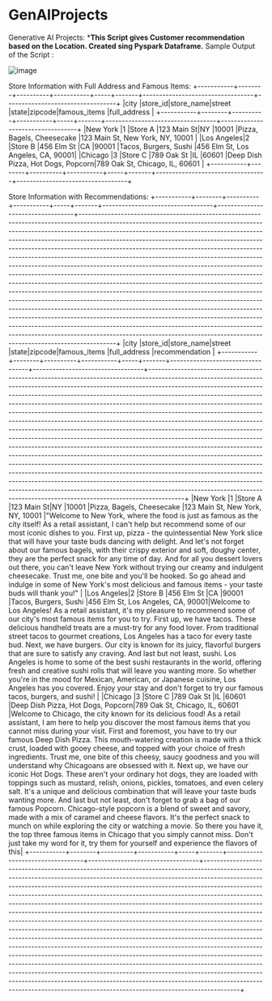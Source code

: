 # GenAIProjects
Generative AI Projects:
***This Script gives Customer recommendation based on the Location. Created sing Pyspark Dataframe.**
Sample Output of the Script :

![image](https://github.com/user-attachments/assets/261f712f-24f4-40aa-a49f-0a6e84ec0cd1)


Store Information with Full Address and Famous Items:
+-----------+--------+----------+-----------+-----+-------+----------------------------------+----------------------------------+
|city       |store_id|store_name|street     |state|zipcode|famous_items                      |full_address                      |
+-----------+--------+----------+-----------+-----+-------+----------------------------------+----------------------------------+
|New York   |1       |Store A   |123 Main St|NY   |10001  |Pizza, Bagels, Cheesecake         |123 Main St, New York, NY, 10001  |
|Los Angeles|2       |Store B   |456 Elm St |CA   |90001  |Tacos, Burgers, Sushi             |456 Elm St, Los Angeles, CA, 90001|
|Chicago    |3       |Store C   |789 Oak St |IL   |60601  |Deep Dish Pizza, Hot Dogs, Popcorn|789 Oak St, Chicago, IL, 60601    |
+-----------+--------+----------+-----------+-----+-------+----------------------------------+----------------------------------+

Store Information with Recommendations:
+-----------+--------+----------+-----------+-----+-------+----------------------------------+----------------------------------+-----------------------------------------------------------------------------------------------------------------------------------------------------------------------------------------------------------------------------------------------------------------------------------------------------------------------------------------------------------------------------------------------------------------------------------------------------------------------------------------------------------------------------------------------------------------------------------------------------------------------------------------------------------------------------------------------------------------------------------------------------------------------------------------------------------------------------------------------------------------------------------------------------------------------------------------------------------------------------------------------------------------------------------------------------------------------------------------------------------------------------------------------------------------------------------------------------------------------------+
|city       |store_id|store_name|street     |state|zipcode|famous_items                      |full_address                      |recommendation                                                                                                                                                                                                                                                                                                                                                                                                                                                                                                                                                                                                                                                                                                                                                                                                                                                                                                                                                                                                                                                                                                                                                                                                               |
+-----------+--------+----------+-----------+-----+-------+----------------------------------+----------------------------------+-----------------------------------------------------------------------------------------------------------------------------------------------------------------------------------------------------------------------------------------------------------------------------------------------------------------------------------------------------------------------------------------------------------------------------------------------------------------------------------------------------------------------------------------------------------------------------------------------------------------------------------------------------------------------------------------------------------------------------------------------------------------------------------------------------------------------------------------------------------------------------------------------------------------------------------------------------------------------------------------------------------------------------------------------------------------------------------------------------------------------------------------------------------------------------------------------------------------------------+
|New York   |1       |Store A   |123 Main St|NY   |10001  |Pizza, Bagels, Cheesecake         |123 Main St, New York, NY, 10001  |"Welcome to New York, where the food is just as famous as the city itself! As a retail assistant, I can't help but recommend some of our most iconic dishes to you. First up, pizza - the quintessential New York slice that will have your taste buds dancing with delight. And let's not forget about our famous bagels, with their crispy exterior and soft, doughy center, they are the perfect snack for any time of day. And for all you dessert lovers out there, you can't leave New York without trying our creamy and indulgent cheesecake. Trust me, one bite and you'll be hooked. So go ahead and indulge in some of New York's most delicious and famous items - your taste buds will thank you!"                                                                                                                                                                                                                                                                                                                                                                                                                                                                                                              |
|Los Angeles|2       |Store B   |456 Elm St |CA   |90001  |Tacos, Burgers, Sushi             |456 Elm St, Los Angeles, CA, 90001|Welcome to Los Angeles! As a retail assistant, it's my pleasure to recommend some of our city's most famous items for you to try. First up, we have tacos. These delicious handheld treats are a must-try for any food lover. From traditional street tacos to gourmet creations, Los Angeles has a taco for every taste bud. Next, we have burgers. Our city is known for its juicy, flavorful burgers that are sure to satisfy any craving. And last but not least, sushi. Los Angeles is home to some of the best sushi restaurants in the world, offering fresh and creative sushi rolls that will leave you wanting more. So whether you're in the mood for Mexican, American, or Japanese cuisine, Los Angeles has you covered. Enjoy your stay and don't forget to try our famous tacos, burgers, and sushi!                                                                                                                                                                                                                                                                                                                                                                                                          |
|Chicago    |3       |Store C   |789 Oak St |IL   |60601  |Deep Dish Pizza, Hot Dogs, Popcorn|789 Oak St, Chicago, IL, 60601    |Welcome to Chicago, the city known for its delicious food! As a retail assistant, I am here to help you discover the most famous items that you cannot miss during your visit. First and foremost, you have to try our famous Deep Dish Pizza. This mouth-watering creation is made with a thick crust, loaded with gooey cheese, and topped with your choice of fresh ingredients. Trust me, one bite of this cheesy, saucy goodness and you will understand why Chicagoans are obsessed with it. Next up, we have our iconic Hot Dogs. These aren't your ordinary hot dogs, they are loaded with toppings such as mustard, relish, onions, pickles, tomatoes, and even celery salt. It's a unique and delicious combination that will leave your taste buds wanting more. And last but not least, don't forget to grab a bag of our famous Popcorn. Chicago-style popcorn is a blend of sweet and savory, made with a mix of caramel and cheese flavors. It's the perfect snack to munch on while exploring the city or watching a movie. So there you have it, the top three famous items in Chicago that you simply cannot miss. Don't just take my word for it, try them for yourself and experience the flavors of this|
+-----------+--------+----------+-----------+-----+-------+----------------------------------+----------------------------------+-----------------------------------------------------------------------------------------------------------------------------------------------------------------------------------------------------------------------------------------------------------------------------------------------------------------------------------------------------------------------------------------------------------------------------------------------------------------------------------------------------------------------------------------------------------------------------------------------------------------------------------------------------------------------------------------------------------------------------------------------------------------------------------------------------------------------------------------------------------------------------------------------------------------------------------------------------------------------------------------------------------------------------------------------------------------------------------------------------------------------------------------------------------------------------------------------------------------------------+
